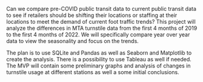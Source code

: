 Can we compare pre-COVID public transit data to current public transit data to see if retailers should be shifting their locations or staffing at their locations to meet the demand of current foot traffic trends?  This project will analyze the differences in MTA turnstile data from the first 4 months of 2019 to the first 4 months of 2022.  We will specifically compare year over year data to view the seasonality and focus on the trends.  

The plan is to use SQLite and Pandas as well as Seaborn and Matplotlib to create the analysis.  There is a possibility to use Tableau as well if needed.  The MVP will contain some preliminary graphs and analysis of changes in turnstile usage at different stations as well a some initial conclusions.  